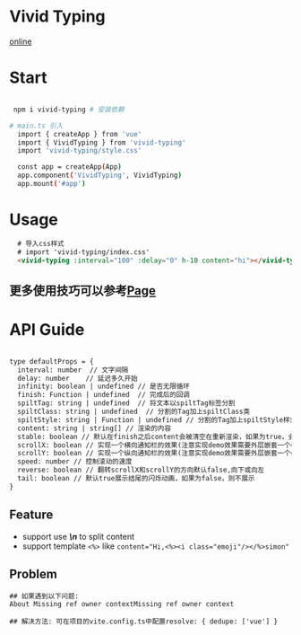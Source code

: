 # Vivid Typing

[online](https://vivid-typing.netlify.app/)


# Start

```bash

 npm i vivid-typing # 安装依赖

# main.ts 引入
  import { createApp } from 'vue'
  import { VividTyping } from 'vivid-typing'
  import 'vivid-typing/style.css'

  const app = createApp(App)
  app.component('VividTyping', VividTyping)
  app.mount('#app')
```

# Usage

```markdown
  # 导入css样式
  # import 'vivid-typing/index.css'
  <vivid-typing :interval="100" :delay="0" h-10 content="hi"></vivid-typing>
```
 ## 更多使用技巧可以参考[Page](https://github.com/Simon-He95/vivid-typing/blob/master/playground/src/App.vue)

# API Guide

```markdown

type defaultProps = {
  interval: number  // 文字间隔
  delay: number    // 延迟多久开始
  infinity: boolean | undefined // 是否无限循环
  finish: Function | undefined  // 完成后的回调
  spiltTag: string | undefined  // 将文本以spiltTag标签分割
  spiltClass: string | undefined  // 分割的Tag加上spiltClass类
  spiltStyle: string | Function | undefined // 分割的Tag加上spiltStyle样式，支持函数可以正对每个分割的Tag独立的style 
  content: string | string[] // 渲染的内容
  stable: boolean // 默认在finish之后content会被清空在重新渲染，如果为true，会在清空后立即展示content的第一个元素
  scrollX: boolean // 实现一个横向通知栏的效果(注意实现demo效果需要外层嵌套一个div加上overflow:hidden)
  scrollY: boolean // 实现一个纵向通知栏的效果(注意实现demo效果需要外层嵌套一个div加上overflow:hidden)
  speed: number // 控制滚动的速度
  reverse: boolean // 翻转scrollX和scrollY的方向默认false,向下或向左
  tail: boolean // 默认true展示结尾的闪烁动画，如果为false，则不展示
}

```

## Feature
- support use <strong><em>\n</em></strong> to split content
- support template `<%>` like `content="Hi,<%><i class="emoji"/></%>simon"`

## Problem
```
## 如果遇到以下问题: 
About Missing ref owner contextMissing ref owner context

## 解决方法: 可在项目的vite.config.ts中配置resolve: { dedupe: ['vue'] }
```

